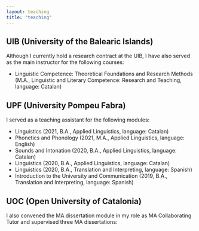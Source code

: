 ```yaml
---
layout: teaching
title: "teaching"
---
```


## UIB (University of the Balearic Islands)
Although I currently hold a research contract at the UIB, I have also served as the main instructor for the following courses:

- Linguistic Competence: Theoretical Foundations and Research Methods (M.A., Linguistic and Literary Competence: Research and Teaching, language: Catalan)

## UPF (University Pompeu Fabra)

I served as a teaching assistant for the following modules:

- Linguistics (2021, B.A., Applied Linguistics, language: Catalan)
- Phonetics and Phonology (2021, M.A., Applied Linguistics, language: English)
- Sounds and Intonation (2020, B.A., Applied Linguistics, language: Catalan)
- Linguistics (2020, B.A., Applied Linguistics, language: Catalan)
- Linguistics (2020, B.A., Translation and Interpreting, language: Spanish)
- Introduction to the University and Communication (2019, B.A., Translation and Interpreting, language: Spanish)

## UOC (Open University of Catalonia)

I also convened the MA dissertation module in my role as MA Collaborating Tutor and supervised three MA dissertations:

